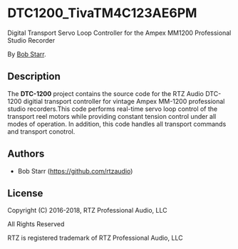 # DTC1200_TivaTM4C123AE6PM
Digital Transport Servo Loop Controller for the Ampex MM1200 Professional Studio Recorder

By [Bob Starr](http://www.rtzaudio.com).

## Description
The **DTC-1200** project contains the source code for the RTZ Audio DTC-1200 
digitial transport controller for vintage Ampex MM-1200 professional studio
recorders.This code performs real-time servo loop control of the transport
reel motors while providing constant tension control under all modes of operation.
In addition, this code handles all transport commands and transport conotrol.

## Authors

* Bob Starr (https://github.com/rtzaudio)


## License

Copyright (C) 2016-2018, RTZ Professional Audio, LLC

All Rights Reserved

RTZ is registered trademark of RTZ Professional Audio, LLC

 